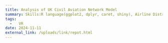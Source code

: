 ```yaml
---
title: Analysis of UK Civil Aviation Network Model
summary: Skills:R language(ggplot2, dplyr, caret, shiny), Airline Distribution, Network Reorganization
tags:
  -   VR
date: 2024-11-11
external_link: /uploads/link/repot.html
---
```

